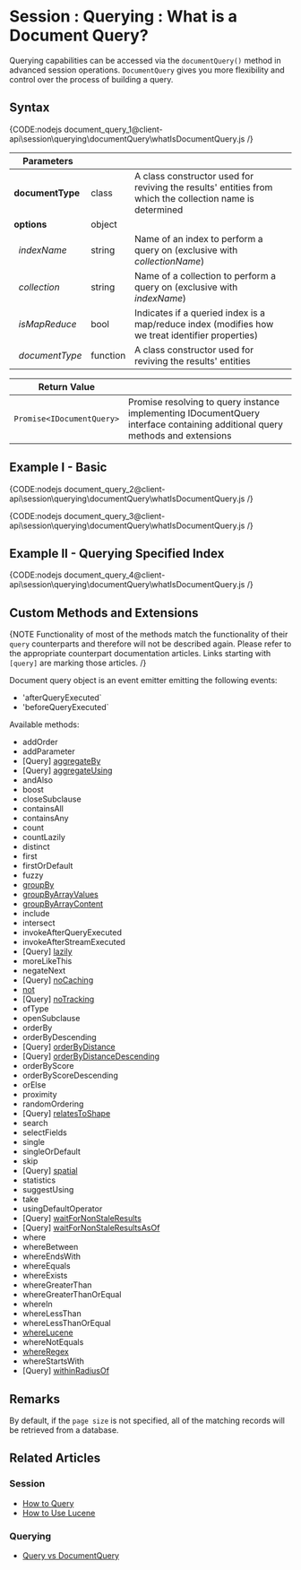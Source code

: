# Session : Querying : What is a Document Query?

Querying capabilities can be accessed via the `documentQuery()` method in advanced session operations. `DocumentQuery` gives you more flexibility and control over the process of building a query.

## Syntax

{CODE:nodejs document_query_1@client-api\session\querying\documentQuery\whatIsDocumentQuery.js /}

| Parameters | | |
| ------------- | ------------- | ----- |
| **documentType** | class | A class constructor used for reviving the results' entities from which the collection name is determined |
| **options** | object | |
| &nbsp;&nbsp;*indexName* | string | Name of an index to perform a query on (exclusive with *collectionName*)  |
| &nbsp;&nbsp;*collection* | string | Name of a collection to perform a query on (exclusive with *indexName*) |
| &nbsp;&nbsp;*isMapReduce* | bool | Indicates if a queried index is a map/reduce index (modifies how we treat identifier properties) |
| &nbsp;&nbsp;*documentType* | function | A class constructor used for reviving the results' entities |

| Return Value | |
| ------------- | ----- |
| `Promise<IDocumentQuery>` | Promise resolving to query instance implementing IDocumentQuery interface containing additional query methods and extensions |

## Example I - Basic

{CODE:nodejs document_query_2@client-api\session\querying\documentQuery\whatIsDocumentQuery.js /}

{CODE:nodejs document_query_3@client-api\session\querying\documentQuery\whatIsDocumentQuery.js /}

## Example II - Querying Specified Index

{CODE:nodejs document_query_4@client-api\session\querying\documentQuery\whatIsDocumentQuery.js /}

## Custom Methods and Extensions

{NOTE Functionality of most of the methods match the functionality of their `query` counterparts and therefore will not be described again. Please refer to the appropriate counterpart documentation articles. Links starting with `[query]` are marking those articles. /}

Document query object is an event emitter emitting the following events:

- 'afterQueryExecuted`
- 'beforeQueryExecuted`

Available methods:

- addOrder
- addParameter
- [Query] [aggregateBy](../../../../client-api/session/querying/how-to-perform-a-faceted-search)
- [Query] [aggregateUsing](../../../../client-api/session/querying/how-to-perform-a-faceted-search)
- andAlso
- boost
- closeSubclause
- containsAll
- containsAny
- count
- countLazily
- distinct
- first
- firstOrDefault
- fuzzy
- [groupBy](../../../../client-api/session/querying/how-to-perform-group-by-query)
- [groupByArrayValues](../../../../client-api/session/querying/how-to-perform-group-by-query#by-array-values)
- [groupByArrayContent](../../../../client-api/session/querying/how-to-perform-group-by-query#by-array-content)
- include
- intersect
- invokeAfterQueryExecuted
- invokeAfterStreamExecuted
- [Query] [lazily](../../../../client-api/session/querying/how-to-perform-queries-lazily)
- moreLikeThis
- negateNext
- [Query] [noCaching](../../../../client-api/session/querying/how-to-customize-query#nocaching)
- [not](../../../../client-api/session/querying/document-query/how-to-use-not-operator)
- [Query] [noTracking](../../../../client-api/session/querying/how-to-customize-query#notracking)
- ofType
- openSubclause
- orderBy
- orderByDescending
- [Query] [orderByDistance](../../../../client-api/session/querying/how-to-query-a-spatial-index)
- [Query] [orderByDistanceDescending](../../../../client-api/session/querying/how-to-query-a-spatial-index)
- orderByScore
- orderByScoreDescending
- orElse
- proximity
- randomOrdering
- [Query] [relatesToShape](../../../../client-api/session/querying/how-to-query-a-spatial-index)
- search
- selectFields
- single
- singleOrDefault
- skip
- [Query] [spatial](../../../../client-api/session/querying/how-to-query-a-spatial-index)
- statistics
- suggestUsing
- take
- usingDefaultOperator
- [Query] [waitForNonStaleResults](../../../../client-api/session/querying/how-to-customize-query#waitfornonstaleresults)
- [Query] [waitForNonStaleResultsAsOf](../../../../client-api/session/querying/how-to-customize-query#waitfornonstaleresultsasof)
- where
- whereBetween
- whereEndsWith
- whereEquals
- whereExists
- whereGreaterThan
- whereGreaterThanOrEqual
- whereIn
- whereLessThan
- whereLessThanOrEqual
- [whereLucene](../../../../client-api/session/querying/document-query/how-to-use-lucene)
- whereNotEquals
- [whereRegex](../../../../client-api/session/querying/how-to-use-regex)
- whereStartsWith
- [Query] [withinRadiusOf](../../../../client-api/session/querying/how-to-query-a-spatial-index)


## Remarks

By default, if the `page size` is not specified, all of the matching records will be retrieved from a database.

## Related Articles

### Session

- [How to Query](../../../../client-api/session/querying/how-to-query)
- [How to Use Lucene](../../../../client-api/session/querying/document-query/how-to-use-lucene)

### Querying 

- [Query vs DocumentQuery](../../../../indexes/querying/query-vs-document-query)
